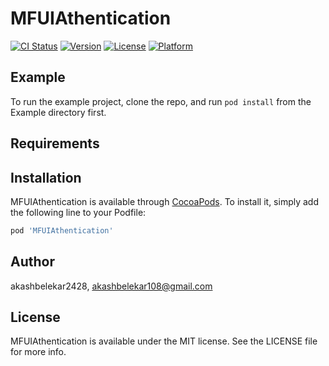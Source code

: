 # MFUIAthentication

[![CI Status](https://img.shields.io/travis/akashbelekar2428/MFUIAthentication.svg?style=flat)](https://travis-ci.org/akashbelekar2428/MFUIAthentication)
[![Version](https://img.shields.io/cocoapods/v/MFUIAthentication.svg?style=flat)](https://cocoapods.org/pods/MFUIAthentication)
[![License](https://img.shields.io/cocoapods/l/MFUIAthentication.svg?style=flat)](https://cocoapods.org/pods/MFUIAthentication)
[![Platform](https://img.shields.io/cocoapods/p/MFUIAthentication.svg?style=flat)](https://cocoapods.org/pods/MFUIAthentication)

## Example

To run the example project, clone the repo, and run `pod install` from the Example directory first.

## Requirements

## Installation

MFUIAthentication is available through [CocoaPods](https://cocoapods.org). To install
it, simply add the following line to your Podfile:

```ruby
pod 'MFUIAthentication'
```

## Author

akashbelekar2428, akashbelekar108@gmail.com

## License

MFUIAthentication is available under the MIT license. See the LICENSE file for more info.
